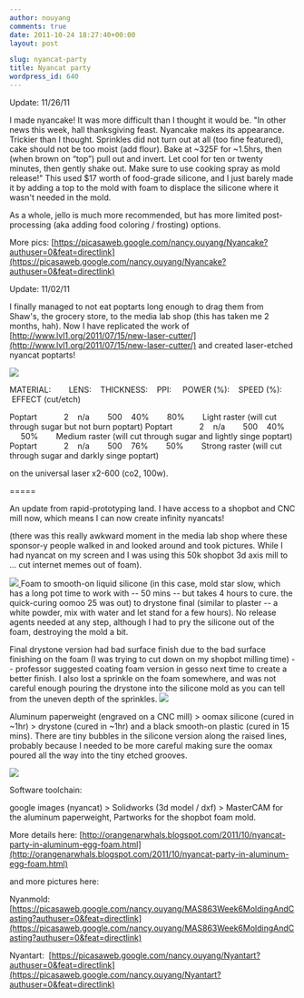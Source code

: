 ```yaml
---
author: nouyang
comments: true
date: 2011-10-24 18:27:40+00:00
layout: post

slug: nyancat-party
title: Nyancat party
wordpress_id: 640
---
```


Update: 11/26/11

I made nyancake! It was more difficult than I thought it would be. "In other news this week, hall thanksgiving feast. Nyancake makes its appearance. Trickier than I thought. Sprinkles did not turn out at all (too fine featured), cake should not be too moist (add flour). Bake at ~325F for ~1.5hrs, then (when brown on “top”) pull out and invert. Let cool for ten or twenty minutes, then gently shake out. Make sure to use cooking spray as mold release!" This used $17 worth of food-grade silicone, and I just barely made it by adding a top to the mold with foam to displace the silicone where it wasn't needed in the mold.

As a whole, jello is much more recommended, but has more limited post-processing (aka adding food coloring / frosting) options.

More pics: [https://picasaweb.google.com/nancy.ouyang/Nyancake?authuser=0&feat=directlink](https://picasaweb.google.com/nancy.ouyang/Nyancake?authuser=0&feat=directlink)

Update: 11/02/11

I finally managed to not eat poptarts long enough to drag them from Shaw's, the grocery store, to the media lab shop (this has taken me 2 months, hah). Now I have replicated the work of [http://www.lvl1.org/2011/07/15/new-laser-cutter/](http://www.lvl1.org/2011/07/15/new-laser-cutter/) and created laser-etched nyancat poptarts!

[![](http://miters.mit.edu/wp-content/uploads/2011/10/DSCN2792.jpg)](http://miters.mit.edu/wp-content/uploads/2011/10/DSCN2792.jpg)

MATERIAL:        LENS:    THICKNESS:    PPI:     POWER (%):    SPEED (%):    EFFECT (cut/etch)

Poptart            2    n/a        500    40%        80%        Light raster (will cut through sugar but not burn poptart)
Poptart            2    n/a        500    40%        50%        Medium raster (will cut through sugar and lightly singe poptart)
Poptart            2    n/a        500    76%        50%        Strong raster (will cut through sugar and darkly singe poptart)

on the universal laser x2-600 (co2, 100w).

=====

An update from rapid-prototyping land.
I have access to a shopbot and CNC mill now, which means I can now create infinity nyancats!

(there was this really awkward moment in the media lab shop where these sponsor-y people walked in and looked around and took pictures. While I had nyancat on my screen and I was using this 50k shopbot 3d axis mill to ... cut internet memes out of foam).

[![](http://miters.mit.edu/wp-content/uploads/2011/10/DSCN2680.jpg)](http://miters.mit.edu/wp-content/uploads/2011/10/DSCN2680.jpg)[
](http://miters.mit.edu/blog/2011/10/24/nyancat-party/dscn2662/)Foam to smooth-on liquid silicone (in this case, mold star slow, which has a long pot time to work with -- 50 mins -- but takes 4 hours to cure. the quick-curing oomoo 25 was out) to drystone final (similar to plaster -- a white powder, mix with water and let stand for a few hours). No release agents needed at any step, although I had to pry the silicone out of the foam, destroying the mold a bit.

Final drystone version had bad surface finish due to the bad surface finishing on the foam (I was trying to cut down on my shopbot milling time) -- professor suggested coating foam version in gesso next time to create a better finish. I also lost a sprinkle on the foam somewhere, and was not careful enough pouring the drystone into the silicone mold as you can tell from the uneven depth of the sprinkles.
[![](http://miters.mit.edu/wp-content/uploads/2011/10/DSCN2628.jpg)](http://miters.mit.edu/wp-content/uploads/2011/10/DSCN2628.jpg)

Aluminum paperweight (engraved on a CNC mill) > oomax silicone (cured in ~1hr) > drystone (cured in ~1hr) and a black smooth-on plastic (cured in 15 mins). There are tiny bubbles in the silicone version along the raised lines, probably because I needed to be more careful making sure the oomax poured all the way into the tiny etched grooves.

[![](http://miters.mit.edu/wp-content/uploads/2011/10/DSCN2610.jpg)](http://miters.mit.edu/wp-content/uploads/2011/10/DSCN2610.jpg)

Software toolchain:

google images (nyancat) > Solidworks (3d model / dxf) > MasterCAM for the aluminum paperweight, Partworks for the shopbot foam mold.

More details here:
[http://orangenarwhals.blogspot.com/2011/10/nyancat-party-in-aluminum-egg-foam.html](http://orangenarwhals.blogspot.com/2011/10/nyancat-party-in-aluminum-egg-foam.html)

and more pictures here:

Nyanmold: [https://picasaweb.google.com/nancy.ouyang/MAS863Week6MoldingAndCasting?authuser=0&feat=directlink](https://picasaweb.google.com/nancy.ouyang/MAS863Week6MoldingAndCasting?authuser=0&feat=directlink)

Nyantart:  [https://picasaweb.google.com/nancy.ouyang/Nyantart?authuser=0&feat=directlink](https://picasaweb.google.com/nancy.ouyang/Nyantart?authuser=0&feat=directlink)
